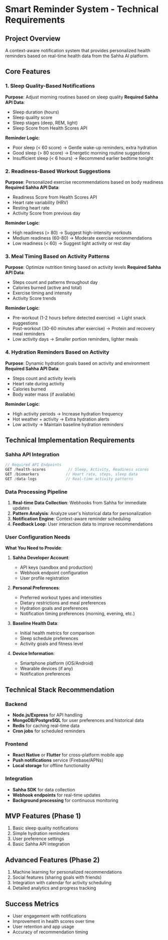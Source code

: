 # Smart Reminder System - Technical Requirements

## Project Overview
A context-aware notification system that provides personalized health reminders based on real-time health data from the Sahha AI platform.

## Core Features

### 1. Sleep Quality-Based Notifications
**Purpose**: Adjust morning routines based on sleep quality
**Required Sahha API Data**:
- Sleep duration (hours)
- Sleep quality score
- Sleep stages (deep, REM, light)
- Sleep Score from Health Scores API

**Reminder Logic**:
- Poor sleep (< 60 score) → Gentle wake-up reminders, extra hydration
- Good sleep (> 80 score) → Energetic morning routine suggestions
- Insufficient sleep (< 6 hours) → Recommend earlier bedtime tonight

### 2. Readiness-Based Workout Suggestions
**Purpose**: Personalized exercise recommendations based on body readiness
**Required Sahha API Data**:
- Readiness Score from Health Scores API
- Heart rate variability (HRV)
- Resting heart rate
- Activity Score from previous day

**Reminder Logic**:
- High readiness (> 80) → Suggest high-intensity workouts
- Medium readiness (60-80) → Moderate exercise recommendations
- Low readiness (< 60) → Suggest light activity or rest day

### 3. Meal Timing Based on Activity Patterns
**Purpose**: Optimize nutrition timing based on activity levels
**Required Sahha API Data**:
- Steps count and patterns throughout day
- Calories burned (active and total)
- Exercise timing and intensity
- Activity Score trends

**Reminder Logic**:
- Pre-workout (1-2 hours before detected exercise) → Light snack suggestions
- Post-workout (30-60 minutes after exercise) → Protein and recovery meal reminders
- Low activity days → Smaller portion reminders, lighter meals

### 4. Hydration Reminders Based on Activity
**Purpose**: Dynamic hydration goals based on activity and environment
**Required Sahha API Data**:
- Steps count and activity levels
- Heart rate during activity
- Calories burned
- Body water mass (if available)

**Reminder Logic**:
- High activity periods → Increase hydration frequency
- Hot weather + activity → Extra hydration alerts
- Low activity → Maintain baseline hydration reminders

## Technical Implementation Requirements

### Sahha API Integration
```javascript
// Required API Endpoints
GET /health-scores          // Sleep, Activity, Readiness scores
GET /biomarkers            // Heart rate, steps, sleep data
GET /data-logs             // Real-time activity patterns
```

### Data Processing Pipeline
1. **Real-time Data Collection**: Webhooks from Sahha for immediate updates
2. **Pattern Analysis**: Analyze user's historical data for personalization
3. **Notification Engine**: Context-aware reminder scheduling
4. **Feedback Loop**: User interaction data to improve recommendations

### User Configuration Needs
**What You Need to Provide**:

1. **Sahha Developer Account**:
   - API keys (sandbox and production)
   - Webhook endpoint configuration
   - User profile registration

2. **Personal Preferences**:
   - Preferred workout types and intensities
   - Dietary restrictions and meal preferences
   - Hydration goals and preferences
   - Notification timing preferences (morning, evening, etc.)

3. **Baseline Health Data**:
   - Initial health metrics for comparison
   - Sleep schedule preferences
   - Activity goals and fitness level

4. **Device Information**:
   - Smartphone platform (iOS/Android)
   - Wearable devices (if any)
   - Notification preferences

## Technical Stack Recommendation

### Backend
- **Node.js/Express** for API handling
- **MongoDB/PostgreSQL** for user preferences and historical data
- **Redis** for caching real-time data
- **Cron jobs** for scheduled reminders

### Frontend
- **React Native** or **Flutter** for cross-platform mobile app
- **Push notifications** service (Firebase/APNs)
- **Local storage** for offline functionality

### Integration
- **Sahha SDK** for data collection
- **Webhook endpoints** for real-time updates
- **Background processing** for continuous monitoring

## MVP Features (Phase 1)
1. Basic sleep quality notifications
2. Simple hydration reminders
3. User preference settings
4. Basic Sahha API integration

## Advanced Features (Phase 2)
1. Machine learning for personalized recommendations
2. Social features (sharing goals with friends)
3. Integration with calendar for activity scheduling
4. Detailed analytics and progress tracking

## Success Metrics
- User engagement with notifications
- Improvement in health scores over time
- User retention and app usage
- Accuracy of recommendation timing